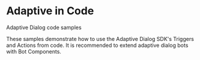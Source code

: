# Adaptive in Code
Adaptive Dialog code samples

These samples demonstrate how to use the Adaptive Dialog SDK's Triggers and Actions from code. It is recommended to extend adaptive dialog bots with Bot Components.
